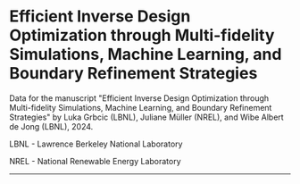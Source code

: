 # Efficient Inverse Design Optimization through Multi-fidelity Simulations, Machine Learning, and Boundary Refinement Strategies

Data for the manuscript "Efficient Inverse Design Optimization through Multi-fidelity Simulations, Machine Learning, and Boundary Refinement Strategies" by Luka Grbcic (LBNL), Juliane Müller (NREL), and Wibe Albert de Jong (LBNL), 2024.

LBNL - Lawrence Berkeley National Laboratory

NREL - National Renewable Energy Laboratory
_______
